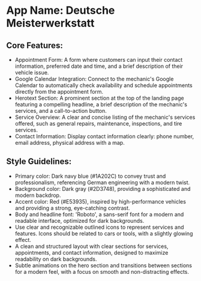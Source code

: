 # **App Name**: Deutsche Meisterwerkstatt

## Core Features:

- Appointment Form: A form where customers can input their contact information, preferred date and time, and a brief description of their vehicle issue.
- Google Calendar Integration: Connect to the mechanic's Google Calendar to automatically check availability and schedule appointments directly from the appointment form.
- Herotext Section: A prominent section at the top of the landing page featuring a compelling headline, a brief description of the mechanic's services, and a call-to-action button.
- Service Overview: A clear and concise listing of the mechanic's services offered, such as general repairs, maintenance, inspections, and tire services.
- Contact Information: Display contact information clearly: phone number, email address, physical address with a map.

## Style Guidelines:

- Primary color: Dark navy blue (#1A202C) to convey trust and professionalism, referencing German engineering with a modern twist.
- Background color: Dark gray (#2D3748), providing a sophisticated and modern backdrop.
- Accent color: Red (#E53935), inspired by high-performance vehicles and providing a strong, eye-catching contrast.
- Body and headline font: 'Roboto', a sans-serif font for a modern and readable interface, optimized for dark backgrounds.
- Use clear and recognizable outlined icons to represent services and features. Icons should be related to cars or tools, with a slightly glowing effect.
- A clean and structured layout with clear sections for services, appointments, and contact information, designed to maximize readability on dark backgrounds.
- Subtle animations on the hero section and transitions between sections for a modern feel, with a focus on smooth and non-distracting effects.